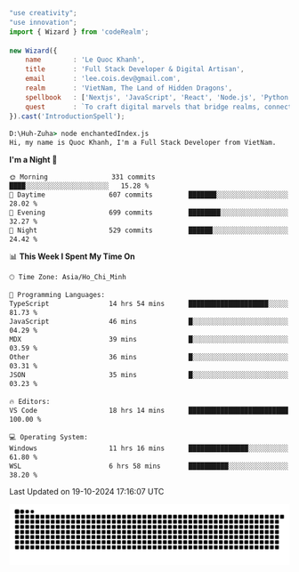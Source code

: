 <!--x axis divider-->

```js 
"use creativity";
"use innovation";
import { Wizard } from 'codeRealm';

new Wizard({
    name        : 'Le Quoc Khanh',
    title       : 'Full Stack Developer & Digital Artisan',
    email       : 'lee.cois.dev@gmail.com',
    realm       : 'VietNam, The Land of Hidden Dragons',
    spellbook   : ['Nextjs', 'JavaScript', 'React', 'Node.js', 'Python', 'Django', 'Cloud Services'],
    quest       : `To craft digital marvels that bridge realms, connect cultures, and bring imagination to life.`,
}).cast('IntroductionSpell');
```

```cmd
D:\Huh-Zuha> node enchantedIndex.js
Hi, my name is Quoc Khanh, I'm a Full Stack Developer from VietNam.
```
<!--START_SECTION:waka-->
**I'm a Night 🦉** 

```text
🌞 Morning                331 commits         ████░░░░░░░░░░░░░░░░░░░░░   15.28 % 
🌆 Daytime                607 commits         ███████░░░░░░░░░░░░░░░░░░   28.02 % 
🌃 Evening                699 commits         ████████░░░░░░░░░░░░░░░░░   32.27 % 
🌙 Night                  529 commits         ██████░░░░░░░░░░░░░░░░░░░   24.42 % 
```


📊 **This Week I Spent My Time On** 

```text
🕑︎ Time Zone: Asia/Ho_Chi_Minh

💬 Programming Languages: 
TypeScript               14 hrs 54 mins      ████████████████████░░░░░   81.73 % 
JavaScript               46 mins             █░░░░░░░░░░░░░░░░░░░░░░░░   04.29 % 
MDX                      39 mins             █░░░░░░░░░░░░░░░░░░░░░░░░   03.59 % 
Other                    36 mins             █░░░░░░░░░░░░░░░░░░░░░░░░   03.31 % 
JSON                     35 mins             █░░░░░░░░░░░░░░░░░░░░░░░░   03.23 % 

🔥 Editors: 
VS Code                  18 hrs 14 mins      █████████████████████████   100.00 % 

💻 Operating System: 
Windows                  11 hrs 16 mins      ███████████████░░░░░░░░░░   61.80 % 
WSL                      6 hrs 58 mins       ██████████░░░░░░░░░░░░░░░   38.20 % 
```


 Last Updated on 19-10-2024 17:16:07 UTC
<!--END_SECTION:waka-->
<picture>
  <source media="(prefers-color-scheme: dark)" srcset="https://raw.githubusercontent.com/leecois/leecois/output/github-contribution-grid-snake-dark.svg">
  <source media="(prefers-color-scheme: light)" srcset="https://raw.githubusercontent.com/leecois/leecois/output/github-contribution-grid-snake.svg">
  <img alt="github contribution grid snake animation" src="https://raw.githubusercontent.com/leecois/leecois/output/github-contribution-grid-snake.svg">
</picture>
